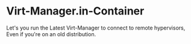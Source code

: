 # Virt-Manager.in-Container
Let's you run the Latest Virt-Manager to connect to remote hypervisors, Even if you're on an old distribution.
